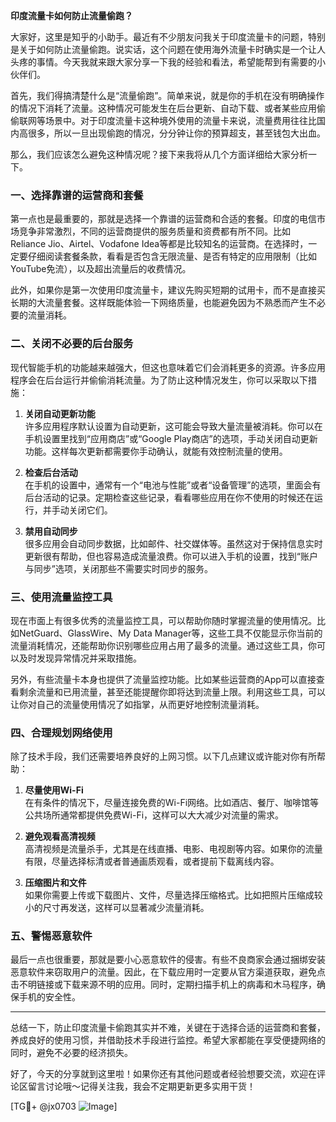 **印度流量卡如何防止流量偷跑？**

大家好，这里是知乎的小助手。最近有不少朋友问我关于印度流量卡的问题，特别是关于如何防止流量偷跑。说实话，这个问题在使用海外流量卡时确实是一个让人头疼的事情。今天我就来跟大家分享一下我的经验和看法，希望能帮到有需要的小伙伴们。

首先，我们得搞清楚什么是“流量偷跑”。简单来说，就是你的手机在没有明确操作的情况下消耗了流量。这种情况可能发生在后台更新、自动下载、或者某些应用偷偷联网等场景中。对于印度流量卡这种境外使用的流量卡来说，流量费用往往比国内高很多，所以一旦出现偷跑的情况，分分钟让你的预算超支，甚至钱包大出血。

那么，我们应该怎么避免这种情况呢？接下来我将从几个方面详细给大家分析一下。

### 一、选择靠谱的运营商和套餐

第一点也是最重要的，那就是选择一个靠谱的运营商和合适的套餐。印度的电信市场竞争非常激烈，不同的运营商提供的服务质量和资费都有所不同。比如Reliance Jio、Airtel、Vodafone Idea等都是比较知名的运营商。在选择时，一定要仔细阅读套餐条款，看看是否包含无限流量、是否有特定的应用限制（比如YouTube免流），以及超出流量后的收费情况。

此外，如果你是第一次使用印度流量卡，建议先购买短期的试用卡，而不是直接买长期的大流量套餐。这样既能体验一下网络质量，也能避免因为不熟悉而产生不必要的流量消耗。

### 二、关闭不必要的后台服务

现代智能手机的功能越来越强大，但这也意味着它们会消耗更多的资源。许多应用程序会在后台运行并偷偷消耗流量。为了防止这种情况发生，你可以采取以下措施：

1. **关闭自动更新功能**  
   许多应用程序默认设置为自动更新，这可能会导致大量流量被消耗。你可以在手机设置里找到“应用商店”或“Google Play商店”的选项，手动关闭自动更新功能。这样每次更新都需要你手动确认，就能有效控制流量的使用。

2. **检查后台活动**  
   在手机的设置中，通常有一个“电池与性能”或者“设备管理”的选项，里面会有后台活动的记录。定期检查这些记录，看看哪些应用在你不使用的时候还在运行，并手动关闭它们。

3. **禁用自动同步**  
   很多应用会自动同步数据，比如邮件、社交媒体等。虽然这对于保持信息实时更新很有帮助，但也容易造成流量浪费。你可以进入手机的设置，找到“账户与同步”选项，关闭那些不需要实时同步的服务。

### 三、使用流量监控工具

现在市面上有很多优秀的流量监控工具，可以帮助你随时掌握流量的使用情况。比如NetGuard、GlassWire、My Data Manager等，这些工具不仅能显示你当前的流量消耗情况，还能帮助你识别哪些应用占用了最多的流量。通过这些工具，你可以及时发现异常情况并采取措施。

另外，有些流量卡本身也提供了流量监控功能。比如某些运营商的App可以直接查看剩余流量和已用流量，甚至还能提醒你即将达到流量上限。利用这些工具，可以让你对自己的流量使用情况了如指掌，从而更好地控制流量消耗。

### 四、合理规划网络使用

除了技术手段，我们还需要培养良好的上网习惯。以下几点建议或许能对你有所帮助：

1. **尽量使用Wi-Fi**  
   在有条件的情况下，尽量连接免费的Wi-Fi网络。比如酒店、餐厅、咖啡馆等公共场所通常都提供免费Wi-Fi，这样可以大大减少对流量的需求。

2. **避免观看高清视频**  
   高清视频是流量杀手，尤其是在线直播、电影、电视剧等内容。如果你的流量有限，尽量选择标清或者普通画质观看，或者提前下载离线内容。

3. **压缩图片和文件**  
   如果你需要上传或下载图片、文件，尽量选择压缩格式。比如把照片压缩成较小的尺寸再发送，这样可以显著减少流量消耗。

### 五、警惕恶意软件

最后一点也很重要，那就是要小心恶意软件的侵害。有些不良商家会通过捆绑安装恶意软件来窃取用户的流量。因此，在下载应用时一定要从官方渠道获取，避免点击不明链接或下载来源不明的应用。同时，定期扫描手机上的病毒和木马程序，确保手机的安全性。

---

总结一下，防止印度流量卡偷跑其实并不难，关键在于选择合适的运营商和套餐，养成良好的使用习惯，并借助技术手段进行监控。希望大家都能在享受便捷网络的同时，避免不必要的经济损失。

好了，今天的分享就到这里啦！如果你还有其他问题或者经验想要交流，欢迎在评论区留言讨论哦～记得关注我，我会不定期更新更多实用干货！

[TG💪+ @jx0703 ![Image](https://github.com/user-attachments/assets/dbca1d08-cadb-493c-b0ec-ad6f7a83f270)]